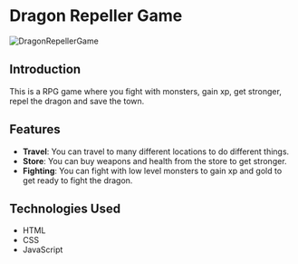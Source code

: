 # Dragon Repeller Game

![DragonRepellerGame](https://raw.githubusercontent.com/dogaegeozden/DragonRepellerGame/main/screenshots/screenshot1.png)

## Introduction

This is a RPG game where you fight with monsters, gain xp, get stronger, repel the dragon and save the town.

## Features

- **Travel**: You can travel to many different locations to do different things. 
- **Store**: You can buy weapons and health from the store to get stronger.
- **Fighting**: You can fight with low level monsters to gain xp and gold to get ready to fight the dragon.

## Technologies Used

- HTML
- CSS
- JavaScript